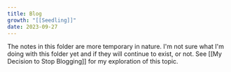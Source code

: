 ```yaml
---
title: Blog
growth: "[[Seedling]]"
date: 2023-09-27
---
```

The notes in this folder are more temporary in nature. I'm not sure what I'm doing with this folder yet and if they will continue to exist, or not. See [[My Decision to Stop Blogging]] for my exploration of this topic.